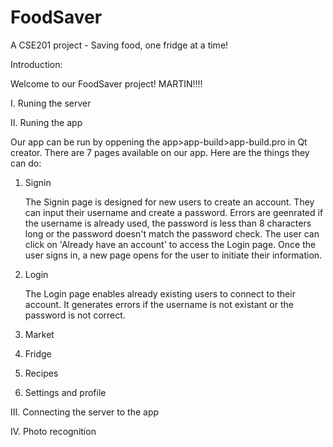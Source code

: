 # FoodSaver
A CSE201 project - Saving food, one fridge at a time!

Introduction:

Welcome to our FoodSaver project! 
MARTIN!!!!

I. Runing the server

II. Runing the app

Our app can be run by oppening the app>app-build>app-build.pro in Qt creator. There are 7 pages available on our app. Here are the things they can do:

1. Signin

   The Signin page is designed for new users to create an account. They can input their     username and create a password. Errors are geenrated if the username is already          used, the password is less than 8 characters long or the password doesn't match the      password check. The user can click on 'Already have an account' to access the Login      page. Once the user signs in, a new page opens for the user to initiate their            information.

3. Login

   The Login page enables already existing users to connect to their account. It            generates errors if the username is not existant or the password is not correct.

5. Market

6. Fridge

7. Recipes

8. Settings and profile


III. Connecting the server to the app

IV. Photo recognition
